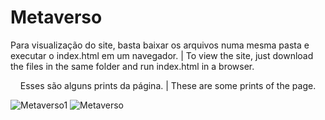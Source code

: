 # Metaverso 
Para visualização do site, basta baixar os arquivos numa mesma pasta e executar o index.html em um navegador. | To view the site, just download the files in the same folder and run index.html in a browser.
<div align="center">
Esses são alguns prints da página. | These are some prints of the page.
</div>

![Metaverso1](https://user-images.githubusercontent.com/130726878/235240643-f03de010-bda1-4366-8688-4736dce77543.png)
![Metaverso](https://user-images.githubusercontent.com/130726878/235240605-2735c3e4-c555-43c3-8e45-2bbf7d49fc8d.png)
